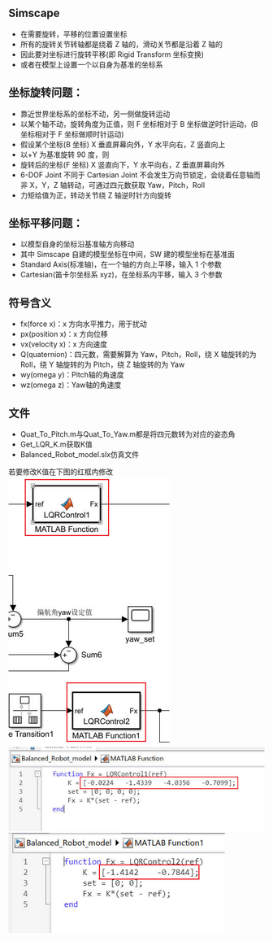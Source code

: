 ## Simscape

- 在需要旋转，平移的位置设置坐标
- 所有的旋转关节转轴都是绕着 Z 轴的，滑动关节都是沿着 Z 轴的
- 因此要对坐标进行旋转平移(即 Rigid Transform 坐标变换)
- 或者在模型上设置一个以自身为基准的坐标系

## 坐标旋转问题：

- 靠近世界坐标系的坐标不动，另一侧做旋转运动
- 以某个轴不动，旋转角度为正值，则 F 坐标相对于 B 坐标做逆时针运动，(B 坐标相对于 F 坐标做顺时针运动)
- 假设某个坐标(B 坐标) X 垂直屏幕向外，Y 水平向右，Z 竖直向上
- 以+Y 为基准旋转 90 度，则
- 旋转后的坐标(F 坐标) X 竖直向下，Y 水平向右，Z 垂直屏幕向外
- 6-DOF Joint 不同于 Cartesian Joint 不会发生万向节锁定，会绕着任意轴而非 X，Y，Z 轴转动，可通过四元数获取 Yaw，Pitch，Roll
- 力矩给值为正，转动关节绕 Z 轴逆时针方向旋转

## 坐标平移问题：

- 以模型自身的坐标沿基准轴方向移动
- 其中 Simscape 自建的模型坐标在中间，SW 建的模型坐标在基准面
- Standard Axis(标准轴)，在一个轴的方向上平移，输入 1 个参数
- Cartesian(笛卡尔坐标系 xyz)，在坐标系内平移，输入 3 个参数

## 符号含义

- fx(force x)：x 方向水平推力，用于扰动
- px(position x)：x 方向位移
- vx(velocity x)：x 方向速度
- Q(quaternion)：四元数，需要解算为 Yaw，Pitch，Roll，绕 X 轴旋转的为 Roll，绕 Y 轴旋转的为 Pitch，绕 Z 轴旋转的为 Yaw
- wy(omega y)：Pitch轴的角速度
- wz(omega z)：Yaw轴的角速度

## 文件

- Quat_To_Pitch.m与Quat_To_Yaw.m都是将四元数转为对应的姿态角
- Get_LQR_K.m获取K值
- Balanced_Robot_model.slx仿真文件

若要修改K值在下图的红框内修改
![](img\1.jpg)
![](img\2.jpg)
![](img\3.jpg)